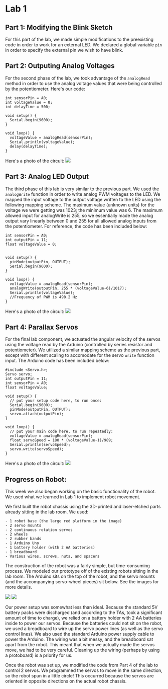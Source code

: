 # Lab 1

## Part 1: Modifying the Blink Sketch

For this part of the lab, we made simple modifications to the preexisting code in order to work for an external LED. We declared a global variable `pin` in order to specify the external pin we wish to have blink. 

## Part 2: Outputing Analog Voltages

For the second phase of the lab, we took advantage of the `analogRead` method in order to use the analog voltage values that were being controlled by the potentiometer. Here's our code:

```
int sensorPin = A0;
int voltageValue = 0;
int delayTime = 500;

void setup() {
  Serial.begin(9600);
}

void loop() {
  voltageValue = analogRead(sensorPin);
  Serial.println(voltageValue);
  delay(delayTime);
}
```

Here's a photo of the circuit:
![](./resources/6d352b7943044248b06bf93e79163291.jpeg)

## Part 3: Analog LED Output

The third phase of this lab is very similar to the previous part. We used the `analogWrite` function in order to write analog PWM voltages to the LED. We mapped the input voltage to the output voltage written to the LED using the following mapping scheme. The maximum value (unknown units) for the voltage we were getting was 1023; the minimum value was 6. The maximum allowed input for analogWrite is 255, so we essentially made the analog output vary linearly between 0 and 255 for all allowed analog inputs from the potentiometer. For reference, the code has been included below:

```
int sensorPin = A0;
int outputPin = 11;
float voltageValue = 0;


void setup() {
  pinMode(outputPin, OUTPUT);
  Serial.begin(9600);
}

void loop() {
  voltageValue = analogRead(sensorPin);
  analogWrite(outputPin, 255 * (voltageValue-6)/1017);
  Serial.println(voltageValue);
  //Frequency of PWM is 490.2 Hz
}
```

Here's a photo of the circuit: 
![](./resources/a3c3be304c904540ab26eccacc50d2ea.jpeg)

## Part 4: Parallax Servos 

For the final lab component, we actuated the angular velocity of the servos using the voltage read by the Arduino (controlled by series resistor and potentiometer). We utilized a similar mapping scheme as the previous part, except with different scaling to accomodate for the servo `write` function input. The Arduino code has been included below:

```
#include <Servo.h>;
Servo servo;
int outputPin = 11;
int sensorPin = A0;
float voltageValue;

void setup() {
  // put your setup code here, to run once:
  Serial.begin(9600);
  pinMode(outputPin, OUTPUT);
  servo.attach(outputPin);
}

void loop() {
  // put your main code here, to run repeatedly:
  voltageValue = analogRead(sensorPin);
  float servoSpeed = 180 * (voltageValue-1)/989;
  Serial.println(servoSpeed);
  servo.write(servoSpeed);
}

```

Here's a photo of the circuit:
![](./resources/2fc07050c8674d979eb9044ecb1724d5.jpeg)

## Progress on Robot:

This week we also began working on the basic functionality of the robot. We used what we learned in Lab 1 to implement robot movement. 

We first built the robot chassis using the 3D-printed and laser-etched parts already sitting in the lab room. We used:

```
- 1 robot base (the large red platform in the image)
- 2 servo mounts
- 2 continuous rotation servos
- 2 wheels
- 2 rubber bands
- 1 Arduino Uno
- 1 battery holder (with 2 AA batteries)
- 1 breadboard
- Various wires, screws, nuts, and spacers
```

The construction of the robot was a fairly simple, but time-consuming process. We modeled our prototype off of the existing robots sitting in the lab room. The Arduino sits on the top of the robot, and the servo mounts (and the accompanying servo-wheel pieces) sit below. See the images for more details. 

![](./resources/lab1robot1.jpg)
![](./resources/lab1robot2.jpg)

Our power setup was somewhat less than ideal. Because the standard 5V battery packs were discharged (and according to the TAs, took a significant amount of time to charge), we relied on a battery holder with 2 AA batteries inside to power our servos. Because the batteries could not sit on the robot, we used a breadboard to wire up the servo power lines (as well as the servo control lines). We also used the standard Arduino power supply cable to power the Arduino. The wiring was a bit messy, and the breadboard sat apart from the robot. This meant that when we actually made the servos move, we had to be very careful. Cleaning up the wiring (perhaps by using a protoboard) is a priority for us.

Once the robot was set up, we modified the code from Part 4 of the lab to control 2 servos. We programmed the servos to move in the same direction, so the robot spun in a little circle! This occurred because the servos are oriented in opposite directions on the actual robot chassis.
